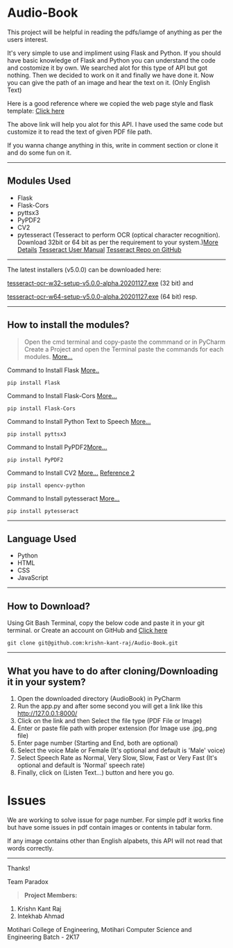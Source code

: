 # Audio-Book
This project will be helpful in reading the pdfs/iamge of anything as per the users interest.

It's very simple to use and impliment using Flask and Python. If you should have basic knowledge of Flask and Python you can understand the code and costomize it by own.
We searched alot for this type of API but got nothing. Then we decided to work on it and finally we have done it.
Now you can give the path of an image and hear the text on it. (Only English Text)

Here is a good reference where we copied the web page style and flask template: [Click here](https://dev.to/siddheshshankar/build-a-text-to-speech-service-with-python-flask-framework-3966)


The above link will help you alot for this API.
I have used the same code but customize it to read the text of given PDF file path.

If you wanna change anything in this, write in comment section or clone it and do some fun on it.
***
## Modules Used
- Flask
- Flask-Cors
- pyttsx3
- PyPDF2
- CV2
- pytesseract (Tesseract to perform OCR (optical character recognition). Download 32bit or 64 bit as per the requirement to your system.)[More Details](https://github.com/UB-Mannheim/tesseract/wiki) [Tesseract User Manual](https://tesseract-ocr.github.io/tessdoc/Home.html)
[Tesseract Repo on GitHub](https://github.com/tesseract-ocr/tesseract)

***
The latest installers (v5.0.0) can be downloaded here:

[tesseract-ocr-w32-setup-v5.0.0-alpha.20201127.exe](https://digi.bib.uni-mannheim.de/tesseract/tesseract-ocr-w32-setup-v5.0.0-alpha.20201127.exe) (32 bit) and

[tesseract-ocr-w64-setup-v5.0.0-alpha.20201127.exe](https://digi.bib.uni-mannheim.de/tesseract/tesseract-ocr-w64-setup-v5.0.0-alpha.20201127.exe) (64 bit) resp.

***
## How to install the modules?
> Open the cmd terminal and copy-paste the commmand or in PyCharm Create a Project and open the Terminal paste the commands for each modules. [More...](https://www.jetbrains.com/help/pycharm/installing-uninstalling-and-upgrading-packages.html)

Command to Install Flask [More..](https://pypi.org/project/Flask/)
```
pip install Flask
```
Command to Install Flask-Cors [More...](https://pypi.org/project/Flask-Cors/)
```
pip install Flask-Cors
```
Command to Install Python Text to Speech [More...](https://pypi.org/project/pyttsx3/)
```
pip install pyttsx3
```
Command to Install PyPDF2[More...](https://pypi.org/project/PyPDF2/)
```
pip install PyPDF2
```
Command to Install CV2 [More...](https://pypi.org/project/opencv-python/) [Reference 2](https://stackoverflow.com/questions/57883178/how-to-install-cv2)
```
pip install opencv-python
```
Command to Install pytesseract [More...](https://pypi.org/project/pytesseract/)
```
pip install pytesseract
```
***
## Language Used
- Python
- HTML
- CSS
- JavaScript
***
## How to Download?
Using Git Bash Terminal, copy the below code and paste it in your git terminal. or Create an account on GitHub and [Click here](https://github.com/krishn-kant-raj/Audio-Book/archive/master.zip)
```
git clone git@github.com:krishn-kant-raj/Audio-Book.git
```
***
## What you have to do after cloning/Downloading it in your system? 

1. Open the downloaded directory (AudioBook) in PyCharm
2. Run the app.py and after some second you will get a link like this http://127.0.0.1:8000/
3. Click on the link and then Select the file type (PDF File or Image)
4. Enter or paste file path with proper extension (for Image use .jpg,.png file)
4. Enter page number (Starting and End, both are optional)
5. Select the voice Male or Female (It's optional and default is 'Male' voice) 
6. Select Speech Rate as Normal, Very Slow, Slow, Fast or Very Fast (It's optional and default is 'Normal' speech rate)
7. Finally, click on (Listen Text...) button and here you go.

# Issues
We are working to solve issue for page number. For simple pdf it works fine but have some issues in pdf contain images or contents in tabular form.

If any image contains other than English alpabets, this API will not read that words correctly. 
***
Thanks!

Team Paradox

> **Project Members:**
1. Krishn Kant Raj
2. Intekhab Ahmad

Motihari College of Engineering, Motihari
Computer Science and Engineering
Batch - 2K17
